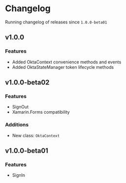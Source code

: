 # Changelog
Running changelog of releases since `1.0.0-beta01`

## v1.0.0

### Features

- Added OktaContext convenience methods and events
- Added OktaStateManager token lifecycle methods

## v1.0.0-beta02

### Features

- SignOut
- Xamarin.Forms compatibility

### Additions

- New class:  `OktaContext`

## v1.0.0-beta01

### Features

- SignIn
